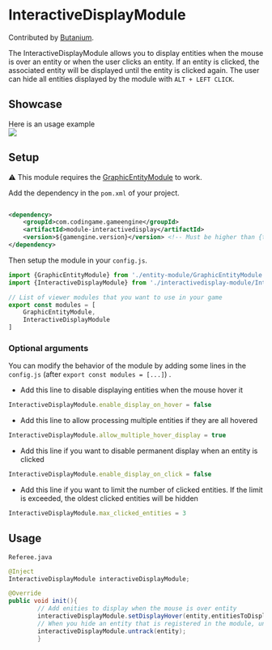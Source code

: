 # InteractiveDisplayModule

Contributed by [Butanium](https://github.com/Butanium).

The InteractiveDisplayModule allows you to display entities when the mouse is over an entity or
when the user clicks an entity. If an entity is clicked, the associated entity will be displayed until
the entity is clicked again. The user can hide all entities displayed by the module with `ALT + LEFT CLICK`.

## Showcase

Here is an usage example <br>
<a href="https://live.staticflickr.com/65535/52286823977_3c42caeb32_o.gif"><img src="https://live.staticflickr.com/65535/52286823977_3c42caeb32_o.gif"/></a>

## Setup

⚠ This module requires
the [GraphicEntityModule](https://github.com/CodinGame/codingame-game-engine/tree/master/engine/modules/entities) to
work.

Add the dependency in the `pom.xml` of your project.

```xml

<dependency>
    <groupId>com.codingame.gameengine</groupId>
    <artifactId>module-interactivedisplay</artifactId>
    <version>${gamengine.version}</version> <!-- Must be higher than {todo : update the version once it's released} -->
</dependency>
```

Then setup the module in your `config.js`.

```javascript
import {GraphicEntityModule} from './entity-module/GraphicEntityModule.js'
import {InteractiveDisplayModule} from './interactivedisplay-module/InteractiveDisplayModule.js'

// List of viewer modules that you want to use in your game
export const modules = [
    GraphicEntityModule,
    InteractiveDisplayModule
]
```

### Optional arguments

You can modify the behavior of the module by adding some lines in the `config.js` (after `export const modules = [...]`)
.

- Add this line to disable displaying entities when the mouse hover it

```js
InteractiveDisplayModule.enable_display_on_hover = false
```

- Add this line to allow processing multiple entities if they are all hovered

```js
InteractiveDisplayModule.allow_multiple_hover_display = true
```

- Add this line if you want to disable permanent display when an entity is clicked

```js
InteractiveDisplayModule.enable_display_on_click = false
```

- Add this line if you want to limit the number of clicked entities. If the limit is exceeded,
  the oldest clicked entities will be hidden

```js
InteractiveDisplayModule.max_clicked_entities = 3
```

## Usage

`Referee.java`

```java
@Inject
InteractiveDisplayModule interactiveDisplayModule;

@Override
public void init(){
        // Add enities to display when the mouse is over entity
        interactiveDisplayModule.setDisplayHover(entity,entitiesToDisplay);
        // When you hide an entity that is registered in the module, untrack it to avoid visual bugs
        interactiveDisplayModule.untrack(entity);
        }
```
